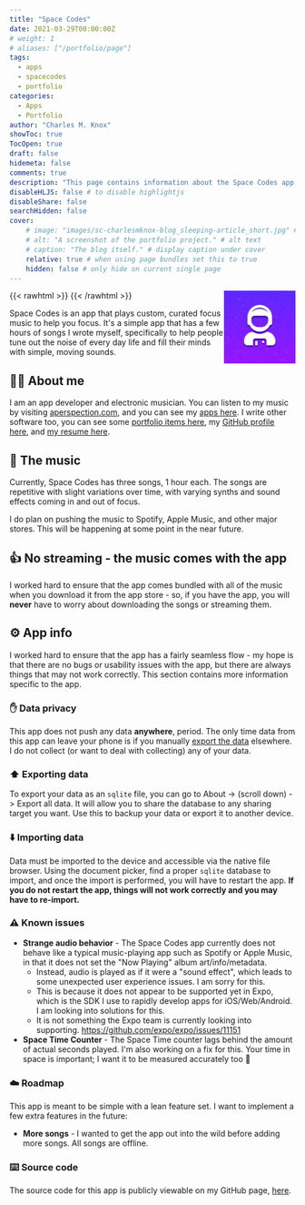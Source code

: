 ```yaml
---
title: "Space Codes"
date: 2021-03-29T00:00:00Z
# weight: 1
# aliases: ["/portfolio/page"]
tags:
  - apps
  - spacecodes
  - portfolio
categories:
  - Apps
  - Portfolio
author: "Charles M. Knox"
showToc: true
TocOpen: true
draft: false
hidemeta: false
comments: true
description: "This page contains information about the Space Codes app."
disableHLJS: false # to disable highlightjs
disableShare: false
searchHidden: false
cover:
    # image: "images/sc-charlesmknox-blog_sleeping-article_short.jpg" # image path/url
    # alt: "A screenshot of the portfolio project." # alt text
    # caption: "The blog itself." # display caption under cover
    relative: true # when using page bundles set this to true
    hidden: false # only hide on current single page
---
```


{{< rawhtml >}}
<img align="right" src="images/icon.png" style="max-width: 25%;" width="128" height="128">
{{< /rawhtml >}}

Space Codes is an app that plays custom, curated focus music to help you focus. It's a simple app that has a few hours of songs I wrote myself, specifically to help people tune out the noise of every day life and fill their minds with simple, moving sounds.

<!-- [View it on the App Store here](https://apps.apple.com/us/app/septaday/id1559559473). -->

## 👨‍🚀 About me

I am an app developer and electronic musician. You can listen to my music by visiting [aperspection.com](https://aperspection.com), and you can see my [apps here](/apps/). I write other software too, you can see some [portfolio items here](/categories/portfolio/), my [GitHub profile here](https://github.com/charles-m-knox), and [my resume here](https://resume.charlesmknox.com/).

## 🎵 The music

Currently, Space Codes has three songs, 1 hour each. The songs are repetitive with slight variations over time, with varying synths and sound effects coming in and out of focus.

I do plan on pushing the music to Spotify, Apple Music, and other major stores. This will be happening at some point in the near future.

## 👍️ No streaming - the music comes with the app

I worked hard to ensure that the app comes bundled with all of the music when you download it from the app store - so, if you have the app, you will **never** have to worry about downloading the songs or streaming them.

## ⚙️ App info

I worked hard to ensure that the app has a fairly seamless flow - my hope is that there are no bugs or usability issues with the app, but there are always things that may not work correctly. This section contains more information specific to the app.

### ✋ Data privacy

This app does not push any data **anywhere**, period. The only time data from this app can leave your phone is if you manually [export the data](#exporting-data) elsewhere. I do not collect (or want to deal with collecting) any of your data.

### ⬆️ Exporting data

To export your data as an `sqlite` file, you can go to About -> (scroll down) -> Export all data. It will allow you to share the database to any sharing target you want. Use this to backup your data or export it to another device.

### ⬇️ Importing data

Data must be imported to the device and accessible via the native file browser. Using the document picker, find a proper `sqlite` database to import, and once the import is performed, you will have to restart the app. **If you do not restart the app, things will not work correctly and you may have to re-import.**

### ⚠️ Known issues

* **Strange audio behavior** - The Space Codes app currently does not behave like a typical music-playing app such as Spotify or Apple Music, in that it does not set the "Now Playing" album art/info/metadata.
  * Instead, audio is played as if it were a "sound effect", which leads to some unexpected user experience issues. I am sorry for this.
  * This is because it does not appear to be supported yet in Expo, which is the SDK I use to rapidly develop apps for iOS/Web/Android. I am looking into solutions for this.
  * It is not something the Expo team is currently looking into supporting. https://github.com/expo/expo/issues/11151
* **Space Time Counter** - The Space Time counter lags behind the amount of actual seconds played. I'm also working on a fix for this. Your time in space is important; I want it to be measured accurately too 🙂

### ☁️ Roadmap

This app is meant to be simple with a lean feature set. I want to implement a few extra features in the future:

* **More songs** - I wanted to get the app out into the wild before adding more songs. All songs are offline.

### ⌨️ Source code

The source code for this app is publicly viewable on my GitHub page, [here](https://github.com/charles-m-knox/space-codes).
